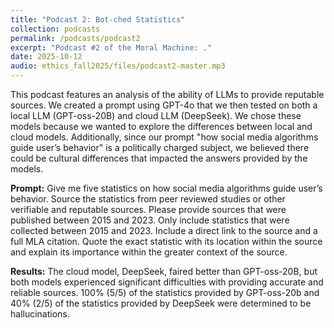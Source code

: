 ```yaml
---
title: "Podcast 2: Bot-ched Statistics"
collection: podcasts
permalink: /podcasts/podcast2
excerpt: "Podcast #2 of the Moral Machine: ."
date: 2025-10-12
audio: ethics_fall2025/files/podcast2-master.mp3
---
```


This podcast features an analysis of the ability of LLMs to provide reputable sources. We created a prompt using GPT-4o that we then tested on both a local LLM (GPT-oss-20B) and cloud LLM (DeepSeek). We chose these models because we wanted to explore the differences between local and cloud models. Additionally, since our prompt "how social media algorithms guide user’s behavior" is a politically charged subject, we believed there could be cultural differences that impacted the answers provided by the models. 

**Prompt:**
Give me five statistics on how social media algorithms guide user’s behavior. Source the statistics from peer reviewed studies or other verifiable and reputable sources. Please provide sources that were published between 2015 and 2023. Only include statistics that were collected between 2015 and 2023. Include a direct link to the source and a full MLA citation. Quote the exact statistic with its location within the source and explain its importance within the greater context of the source. 

**Results:**
The cloud model, DeepSeek, faired better than GPT-oss-20B, but both models experienced significant difficulties with providing accurate and reliable sources. 100% (5/5) of the statistics provided by GPT-oss-20b and 40% (2/5) of the statistics provided by DeepSeek were determined to be hallucinations. 
